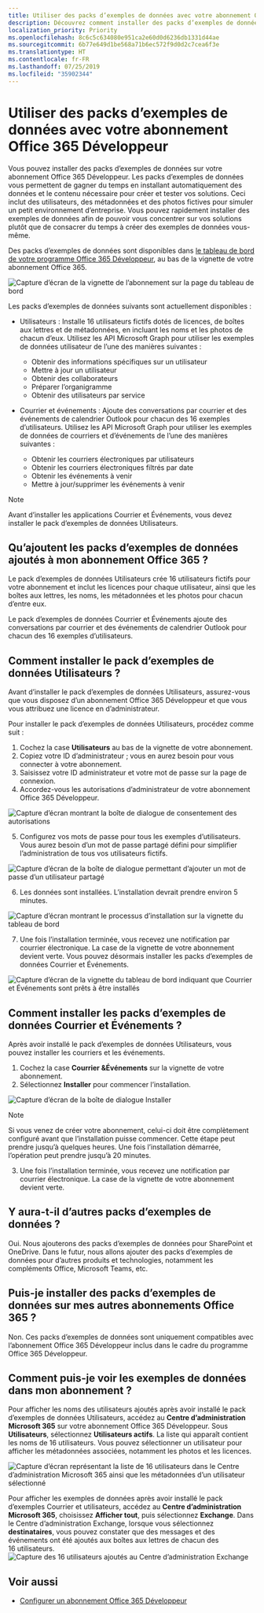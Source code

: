```yaml
---
title: Utiliser des packs d’exemples de données avec votre abonnement Office 365 Développeur
description: Découvrez comment installer des packs d’exemples de données sur votre abonnement Office 365 Développeur pour vous aider à mettre en place votre environnement bac à sable rapidement.
localization_priority: Priority
ms.openlocfilehash: 8c6c5c634080e951ca2e60d0d6236db1331d44ae
ms.sourcegitcommit: 6b77e649d1be568a71b6ec572f9d0d2c7cea6f3e
ms.translationtype: HT
ms.contentlocale: fr-FR
ms.lasthandoff: 07/25/2019
ms.locfileid: "35902344"
---
```

# <a name="use-sample-data-packs-with-your-office-365-developer-subscription"></a>Utiliser des packs d’exemples de données avec votre abonnement Office 365 Développeur

Vous pouvez installer des packs d’exemples de données sur votre abonnement Office 365 Développeur. Les packs d’exemples de données vous permettent de gagner du temps en installant automatiquement des données et le contenu nécessaire pour créer et tester vos solutions. Ceci inclut des utilisateurs, des métadonnées et des photos fictives pour simuler un petit environnement d’entreprise. Vous pouvez rapidement installer des exemples de données afin de pouvoir vous concentrer sur vos solutions plutôt que de consacrer du temps à créer des exemples de données vous-même.

Des packs d’exemples de données sont disponibles dans [le tableau de bord de votre programme Office 365 Développeur](https://developer.microsoft.com/office/profile), au bas de la vignette de votre abonnement Office 365.

![Capture d’écran de la vignette de l’abonnement sur la page du tableau de bord](images/content-packs-06.PNG)

Les packs d’exemples de données suivants sont actuellement disponibles :

- Utilisateurs : Installe 16 utilisateurs fictifs dotés de licences, de boîtes aux lettres et de métadonnées, en incluant les noms et les photos de chacun d’eux. Utilisez les API Microsoft Graph pour utiliser les exemples de données utilisateur de l’une des manières suivantes :
  - Obtenir des informations spécifiques sur un utilisateur
  - Mettre à jour un utilisateur
  - Obtenir des collaborateurs
  - Préparer l’organigramme  
  - Obtenir des utilisateurs par service

- Courrier et événements : Ajoute des conversations par courrier et des événements de calendrier Outlook pour chacun des 16 exemples d’utilisateurs. Utilisez les API Microsoft Graph pour utiliser les exemples de données de courriers et d’événements de l’une des manières suivantes :
  - Obtenir les courriers électroniques par utilisateurs
  - Obtenir les courriers électroniques filtrés par date
  - Obtenir les événements à venir
  - Mettre à jour/supprimer les événements à venir

> [!NOTE]
> Avant d’installer les applications Courrier et Événements, vous devez installer le pack d’exemples de données Utilisateurs.

## <a name="what-do-the-sample-data-packs-add-to-my-office-365-subscription"></a>Qu’ajoutent les packs d’exemples de données ajoutés à mon abonnement Office 365 ?

Le pack d’exemples de données Utilisateurs crée 16 utilisateurs fictifs pour votre abonnement et inclut les licences pour chaque utilisateur, ainsi que les boîtes aux lettres, les noms, les métadonnées et les photos pour chacun d’entre eux.

Le pack d’exemples de données Courrier et Événements ajoute des conversations par courrier et des événements de calendrier Outlook pour chacun des 16 exemples d’utilisateurs.

## <a name="how-do-i-install-the-users-sample-data-pack"></a>Comment installer le pack d’exemples de données Utilisateurs ?

Avant d’installer le pack d’exemples de données Utilisateurs, assurez-vous que vous disposez d’un abonnement Office 365 Développeur et que vous vous attribuez une licence en d’administrateur.

Pour installer le pack d’exemples de données Utilisateurs, procédez comme suit :

1. Cochez la case **Utilisateurs** au bas de la vignette de votre abonnement.
2. Copiez votre ID d’administrateur ; vous en aurez besoin pour vous connecter à votre abonnement.
3. Saisissez votre ID administrateur et votre mot de passe sur la page de connexion.
4. Accordez-vous les autorisations d’administrateur de votre abonnement Office 365 Développeur.

![Capture d’écran montrant la boîte de dialogue de consentement des autorisations](images/content-packs-01.png)

5. Configurez vos mots de passe pour tous les exemples d’utilisateurs. Vous aurez besoin d’un mot de passe partagé défini pour simplifier l’administration de tous vos utilisateurs fictifs.

![Capture d’écran de la boîte de dialogue permettant d’ajouter un mot de passe d’un utilisateur partagé](images/content-packs-02.png)

6. Les données sont installées. L’installation devrait prendre environ 5 minutes.

![Capture d’écran montrant le processus d’installation sur la vignette du tableau de bord](images/content-packs-03.PNG)

7. Une fois l’installation terminée, vous recevez une notification par courrier électronique. La case de la vignette de votre abonnement devient verte. Vous pouvez désormais installer les packs d’exemples de données Courrier et Événements.

![Capture d’écran de la vignette du tableau de bord indiquant que Courrier et Événements sont prêts à être installés](images/content-packs-04.PNG)

## <a name="how-do-i-install-the-mail-and-events-sample-data-pack"></a>Comment installer les packs d’exemples de données Courrier et Événements ?

Après avoir installé le pack d’exemples de données Utilisateurs, vous pouvez installer les courriers et les événements.

1. Cochez la case **Courrier &amp;Événements** sur la vignette de votre abonnement.
2. Sélectionnez **Installer** pour commencer l’installation.

![Capture d’écran de la boîte de dialogue Installer](images/content-packs-05.png)

> [!NOTE]
> Si vous venez de créer votre abonnement, celui-ci doit être complètement configuré avant que l’installation puisse commencer. Cette étape peut prendre jusqu’à quelques heures. Une fois l’installation démarrée, l’opération peut prendre jusqu’à 20 minutes.

3. Une fois l’installation terminée, vous recevez une notification par courrier électronique. La case de la vignette de votre abonnement devient verte.

## <a name="are-more-sample-data-packs-coming"></a>Y aura-t-il d’autres packs d’exemples de données ?

Oui. Nous ajouterons des packs d’exemples de données pour SharePoint et OneDrive. Dans le futur, nous allons ajouter des packs d’exemples de données pour d’autres produits et technologies, notamment les compléments Office, Microsoft Teams, etc.

## <a name="can-i-install-sample-data-packs-on-my-other-office-365-subscriptions"></a>Puis-je installer des packs d’exemples de données sur mes autres abonnements Office 365 ?

Non. Ces packs d’exemples de données sont uniquement compatibles avec l’abonnement Office 365 Développeur inclus dans le cadre du programme Office 365 Développeur.

## <a name="how-can-i-see-the-sample-data-in-my-subscription"></a>Comment puis-je voir les exemples de données dans mon abonnement ?

Pour afficher les noms des utilisateurs ajoutés après avoir installé le pack d’exemples de données Utilisateurs, accédez au **Centre d’administration Microsoft 365** sur votre abonnement Office 365 Développeur. Sous **Utilisateurs**, sélectionnez **Utilisateurs actifs**. La liste qui apparaît contient les noms de 16 utilisateurs. Vous pouvez sélectionner un utilisateur pour afficher les métadonnées associées, notamment les photos et les licences.

![Capture d’écran représentant la liste de 16 utilisateurs dans le Centre d’administration Microsoft 365 ainsi que les métadonnées d’un utilisateur sélectionné](images/content-packs-07.PNG)

Pour afficher les exemples de données après avoir installé le pack d’exemples Courrier et utilisateurs, accédez au **Centre d’administration Microsoft 365**, choisissez **Afficher tout**, puis sélectionnez **Exchange**. Dans le Centre d’administration Exchange, lorsque vous sélectionnez **destinataires**, vous pouvez constater que des messages et des événements ont été ajoutés aux boîtes aux lettres de chacun des 16 utilisateurs.
![Capture des 16 utilisateurs ajoutés au Centre d’administration Exchange](images/content-packs-08.PNG)

## <a name="see-also"></a>Voir aussi

- [Configurer un abonnement Office 365 Développeur](office-365-developer-program-get-started.md)

